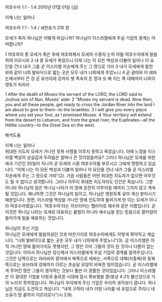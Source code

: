 여호수아 1:1 - 1:4 
2010년 01월 01일 (금)

이제 너는 일어나



여호수아 1:1 - 1:4 / 새찬송가 210 장


모세가 죽자 하나님은 어떻게 하십니까? 
하나님이 이스라엘에게 주실 기업의 경계는 어떠합니까? 

1 여호와의 종 모세가 죽은 후에 여호와께서 모세의 수종자 눈의 아들 여호수아에게 말씀하여 이르시되  2 내 종 모세가 죽었으니 이제 너는 이 모든 백성과 더불어 일어나 이 요단을 건너 내가 그들 곧 이스라엘 자손에게 주는 그 땅으로 가라  3 내가 모세에게 말한 바와 같이 너희 발바닥으로 밟는 곳은 모두 내가 너희에게 주었노니  4 곧 광야와 이 레바논에서부터 큰 강 곧 유브라데 강까지 헷 족속의 온 땅과 또 해 지는 쪽 대해까지 너희의 영토가 되리라  

1 After the death of Moses the servant of the LORD, the LORD said to Joshua son of Nun, Moses' aide: 2 "Moses my servant is dead. Now then, you and all these people, get ready to cross the Jordan River into the land I am about to give to them--to the Israelites. 3 I will give you every place where you set your foot, as I promised Moses.  4 Your territory will extend from the desert to Lebanon, and from the great river, the Euphrates--all the Hittite country--to the Great Sea on the west.

해석도움





이제 너는 일어나  
위대한 지도자 모세가 가나안 정복 사명을 이루지 못하고 죽었습니다. 이때 느꼈을 이스라엘 백성의 상실감과 두려움은 얼마나 큰 것이었을까요? 그러나 하나님은 모세를 위한 애곡 기간인 30일이 지나자 곧 모세의 시종 여호수아를 부르시고 그에게 명령하고 있습니다. “이제 너는 이 모든 백성과 더불어 일어나 이 요단을 건너 내가 그들 곧 이스라엘 자손에게 주는 그 땅으로 가라”(2). 가끔 사람들은 어떤 위대한 지도자가 없으면 아무것도 될 수 없다고 생각합니다. 그러나 아무리 위대한 지도자라도 인간은 죽습니다. 그뿐 아니라 하나님의 일은 하나님 나라가 이 땅에 온전히 이루어질 때까지 그치지 않고 계속 될 것입니다. 왜냐하면 그것은 하나님의 일이고, 하나님은 영원토록 살아 계신 분이시기 때문입니다. 한편, 이스라엘 백성을 가나안 땅에 인도하여 들어가게 한 이는 모세가 아니라 여호수아였습니다. ‘여호수아’라는 히브리어는 헬라어로 예수와 같은 이름입니다. 곧 이것은 하나님 나라는 모세로 대표되는 율법이 아니라 예수님을 믿는 믿음으로 말미암아 들어가게 됨을 예표하는 것입니다.     

하나님이 주신 기업  
하나님은 모세에게 말씀하셨던 것과 마찬가지로 여호수아에게도 이렇게 확약하고 계십니다. “너희 발바닥으로 밟는 곳은 모두 내가 너희에게 주었노니”(3). 곧 이스라엘은 아직 가나안 땅에 들어가지도 못했지만, 그 땅은 이미 그들의 것이 된 것이나 다름이 없는 것입니다. 이어서 하나님은 당신께서 이스라엘에게 주실 기업의 경계를 알려주십니다. 그것은 남쪽으로는 아라비아 광야에서 북쪽으로 레바논, 서쪽으로 대해(지중해)와 동북쪽으로는 유브라데 강에까지 이르는 초승달 모양의 비옥한 땅이었습니다. 곧 이스라엘에게 주어진 땅은 그들이 생각하는 것보다 훨씬 더 광활한 것이었습니다. 그러나 이스라엘은 이 광대한 기업을 다윗과 솔로몬 시대에 잠시 확보했을 뿐(왕상 4:21) 불신앙으로 거의 누리지 못하였습니다. 하나님이 우리에게 주신 기업은 우리의 생각보다 큽니다. 하나님은 지금도 도전하고 계십니다. “내게 구하라 내가 이방 나라를 네 유업으로 주리니 네 소유가 땅 끝까지 이르리로다”(시 2:8).